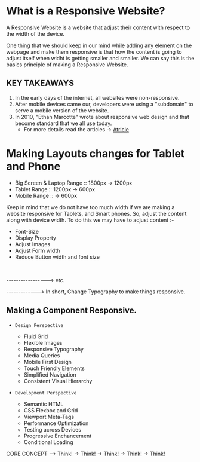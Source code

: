 # What is a Responsive Website?

A Responsive Website is a website that adjust their content with respect to the width of the device.

One thing that we should keep in our mind while adding any element on the webpage and make them responsive is that how the content is going to adjust itself when widht is getting smaller and smaller. We can say this is the basics principle of making a Responsive Website.

## KEY TAKEAWAYS

1. In the early days of the internet, all websites were non-responsive.
2. After mobile devices came our, developers were using a "subdomain" to serve a mobile version of the website.
3. In 2010, "Ethan Marcotte" wrote about responsive web design and that become standard that we all use today.
   - For more details read the articles -> [Atricle](https://alistapart.com/article/responsive-web-design/)

# Making Layouts changes for Tablet and Phone

- Big Screen & Laptop Range :: 1800px -> 1200px
- Tablet Range :: 1200px -> 600px
- Mobile Range :: -> 600px

Keep in mind that we do not have too much width if we are making a website responsive for Tablets, and Smart phones. So, adjust the content along with device width. To do this we may have to adjust content :-

- Font-Size
- Display Property
- Adjust Images
- Adjust Form width
- Reduce Button width and font size

<br/>

-----------------> etc.

-------------> In short, Change Typography to make things responsive.

## Making a Component Responsive.

- <code>Design Perspective</code>

  - Fluid Grid
  - Flexible Images
  - Responsive Typography
  - Media Queries
  - Mobile First Design
  - Touch Friendly Elements
  - Simplified Navigation
  - Consistent Visual Hierarchy

- <code>Development Perspective</code>
  - Semantic HTML
  - CSS Flexbox and Grid
  - Viewport Meta-Tags
  - Performance Optimization
  - Testing across Devices
  - Progressive Enchancement
  - Conditional Loading

CORE CONCEPT --> Think! -> Think! -> Think! -> Think! -> Think!
